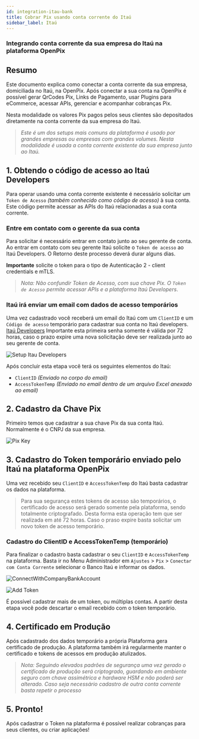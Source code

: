 ```yaml
---
id: integration-itau-bank
title: Cobrar Pix usando conta corrente do Itaú
sidebar_label: Itaú
---
```


### Integrando conta corrente da sua empresa do Itaú na plataforma OpenPix

## Resumo

Este documento explica como conectar a conta corrente da sua empresa, domiciliada no Itaú, na OpenPix. Após conectar a sua conta na OpenPix é possível gerar QrCodes Pix, Links de Pagamento, usar Plugins para eCommerce, acessar APIs, gerenciar e acompanhar cobranças Pix.

Nesta modalidade os valores Pix pagos pelos seus clientes são depositados diretamente na conta corrente da sua empresa do Itaú.

> *Este é um dos setups mais comuns da plataforma é usado por grandes empresas ou empresas com grandes volumes.* 
*Nesta modalidade é usada a conta corrente existente da sua empresa junto ao Itaú.*

## 1. Obtendo o código de acesso ao Itaú Developers

Para operar usando uma conta corrente existente é necessário solicitar um `Token de Acesso` *(também conhecido como código de acesso)* à sua conta. Este código permite acessar as APIs do Itaú relacionadas a sua conta corrente.

### Entre em contato com o gerente da sua conta

Para solicitar é necessário entrar em contato junto ao seu gerente de conta. Ao entrar em contato com seu gerente Itaú solicite o `Token de acesso` ao Itaú Developers. O Retorno deste processo deverá durar alguns dias.

**Importante** solicite o token para o tipo de Autenticação 2 - client credentials e mTLS.

> *Nota: Não confundir Token de Acesso, com sua chave Pix. O `Token de Acesso` permite acessar APIs e a plataforma Itaú Developers*.

### Itaú irá enviar um email com dados de acesso temporários

Uma vez cadastrado você receberá um email do Itaú com um `ClientID` e um `Código de acesso` temporário para cadastrar sua conta no Itaú developers. [Itaú Developers](https://developer.itau.com.br/) Importante esta primeira senha somente é válida por 72 horas, caso o prazo expire uma nova solicitação deve ser realizada junto ao seu gerente de conta.

![Setup Itau Developers](/img/integrations/itau-developers-setup.png)


Após concluir esta etapa você terá os seguintes elementos do Itaú:

- `ClientID` *(Enviado no corpo do email)*
- `AccessTokenTemp` *(Enviado no email dentro de um arquivo Excel anexado ao email)*

## 2. Cadastro da Chave Pix

Primeiro temos que cadastrar a sua chave Pix da sua conta Itaú. Normalmente é o CNPJ da sua empresa.

![Pix Key](/img/integrations/pix-key.png)

## 3. Cadastro do Token temporário enviado pelo Itaú na plataforma OpenPix

Uma vez recebido seu `ClientID` e `AccessTokenTemp` do Itaú basta cadastrar os dados na plataforma. 

> Para sua segurança estes tokens de acesso são temporários, o certificado de acesso será gerado somente pela plataforma, sendo totalmente criptografado. Desta forma esta operação tem que ser realizada em até 72 horas. Caso o praso expire basta solicitar um novo token de acesso temporário.

### Cadastro do ClientID e AccessTokenTemp (temporário)

Para finalizar o cadastro basta cadastrar o seu `ClientID` e `AccessTokenTemp` na plataforma. Basta ir no Menu Administrador em `Ajustes` > `Pix` > `Conectar com Conta Corrente` selecionar o Banco Itaú e informar os dados.

![ConnectWithCompanyBankAccount](/img/integrations/new-bank-account.png)

![Add Token](/img/integrations/itau-bank-setup.png)

É possível cadastrar mais de um token, ou múltiplas contas. A partir desta etapa você pode descartar o email recebido com o token temporário.


## 4. Certificado em Produção

Após cadastrado dos dados temporário a própria Plataforma gera certificado de produção. A plataforma também irá regularmente manter o certificado e tokens de acessos em produção atulizados.

> *Nota: Seguindo elevados padrões de segurança uma vez gerado o certificado de produção será criptogrado, guardando em ambiente seguro com chave assimétrica e hardware HSM e não poderá ser alterado. Caso seja necessário cadastro de outra conta corrente basta repetir o processo*

## 5. Pronto!

Após cadastrar o Token na plataforma é possível realizar cobranças para seus clientes, ou criar aplicações!

